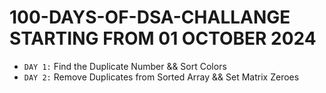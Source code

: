 # 100-DAYS-OF-DSA-CHALLANGE STARTING FROM 01 OCTOBER 2024

- `DAY 1:` Find the Duplicate Number && Sort Colors
- `DAY 2:` Remove Duplicates from Sorted Array && Set Matrix Zeroes
